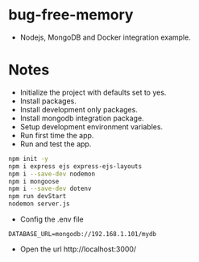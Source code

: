 # bug-free-memory
- Nodejs, MongoDB and Docker integration example.
# Notes
- Initialize the project with defaults set to yes.
- Install packages.
- Install development only packages.
- Install mongodb integration package.
- Setup development environment variables.
- Run first time the app.
- Run and test the app.
```sh
npm init -y
npm i express ejs express-ejs-layouts
npm i --save-dev nodemon
npm i mongoose
npm i --save-dev dotenv
npm run devStart
nodemon server.js
```
- Config the .env file
```properties
DATABASE_URL=mongodb://192.168.1.101/mydb
```
- Open the url http://localhost:3000/